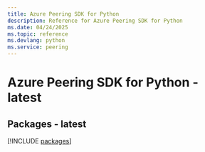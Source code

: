 ```yaml
---
title: Azure Peering SDK for Python
description: Reference for Azure Peering SDK for Python
ms.date: 04/24/2025
ms.topic: reference
ms.devlang: python
ms.service: peering
---
```

# Azure Peering SDK for Python - latest
## Packages - latest
[!INCLUDE [packages](peering-index.md)]